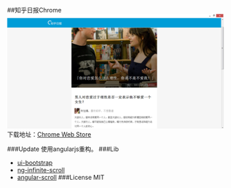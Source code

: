 ##知乎日报Chrome 
![知乎日报][1]
下载地址：[Chrome Web Store][2]

###Update
使用angularjs重构。
###Lib
* [ui-bootstrap][3]
* [ng-infinite-scroll][4]
* [angular-scroll][5]
###License
MIT


[1]:./截图.png
[2]:https://chrome.google.com/webstore/detail/知乎日报/gmhhhkgomcbijkigoakidcpobpioebej
[3]:https://github.com/angular-ui/bootstrap
[4]:https://github.com/sroze/ngInfiniteScroll
[5]:https://github.com/durated/angular-scroll/
